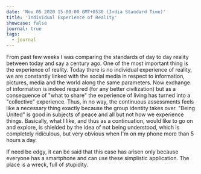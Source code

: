 ```yaml
---
date: 'Nov 05 2020 15:00:00 GMT+0530 (India Standard Time)'
title: 'Individual Experience of Reality'
showcase: false
journal: true
tags: 
  - journal
---
```


From past few weeks I was comparing the standards of day to day reality between today and say a century ago. One of the most important thing is the experience of reality. Today there is no individual experience of reality, we are constantly linked with the social media in respect to information, pictures, media and the world along the same parameters. Now exchange of information is indeed required (for any better civilization) but as a consequence of "what to share" the experience of living has turned into a "collective" experience. Thus, in no way, the continuous assessments feels like a necessary thing exactly because the group identity takes over. "Being United" is good in subjects of peace and all but not how we experience things. Basically, what I like, and thus as a continuation, would like to go on and explore, is shielded by the idea of not being understood, which is completely ridiculous, but very obvious when I'm on my phone more than 5 hours a day. 

If need be edgy, it can be said that this case has arisen only because everyone has a smartphone and can use these simplistic application. The place is a wreck, full of stupidity.

 
		
